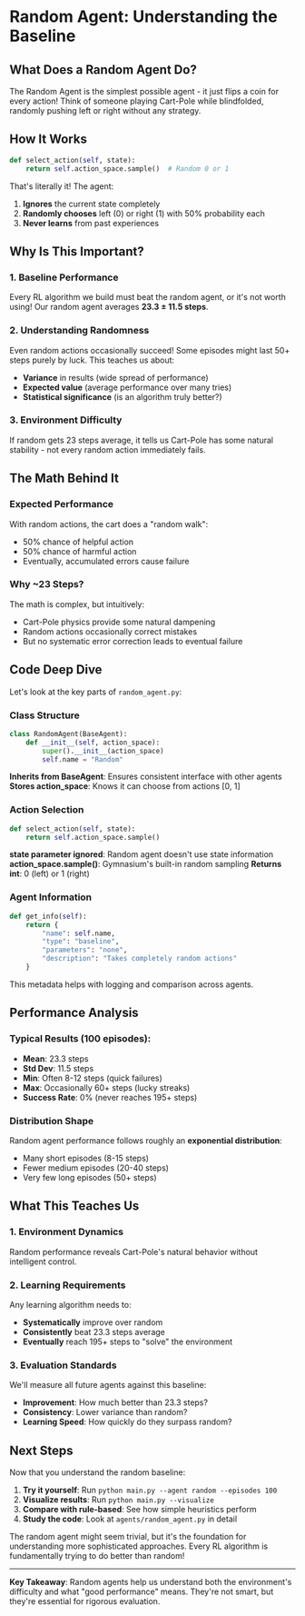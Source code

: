 # Random Agent: Understanding the Baseline

## What Does a Random Agent Do?

The Random Agent is the simplest possible agent - it just flips a coin for every action! Think of someone playing Cart-Pole while blindfolded, randomly pushing left or right without any strategy.

## How It Works

```python
def select_action(self, state):
    return self.action_space.sample()  # Random 0 or 1
```

That's literally it! The agent:
1. **Ignores** the current state completely
2. **Randomly chooses** left (0) or right (1) with 50% probability each
3. **Never learns** from past experiences

## Why Is This Important?

### 1. **Baseline Performance**
Every RL algorithm we build must beat the random agent, or it's not worth using! Our random agent averages **23.3 ± 11.5 steps**.

### 2. **Understanding Randomness**
Even random actions occasionally succeed! Some episodes might last 50+ steps purely by luck. This teaches us about:
- **Variance** in results (wide spread of performance)  
- **Expected value** (average performance over many tries)
- **Statistical significance** (is an algorithm truly better?)

### 3. **Environment Difficulty**
If random gets 23 steps average, it tells us Cart-Pole has some natural stability - not every random action immediately fails.

## The Math Behind It

### Expected Performance
With random actions, the cart does a "random walk":
- 50% chance of helpful action
- 50% chance of harmful action  
- Eventually, accumulated errors cause failure

### Why ~23 Steps?
The math is complex, but intuitively:
- Cart-Pole physics provide some natural dampening
- Random actions occasionally correct mistakes
- But no systematic error correction leads to eventual failure

## Code Deep Dive

Let's look at the key parts of `random_agent.py`:

### Class Structure
```python
class RandomAgent(BaseAgent):
    def __init__(self, action_space):
        super().__init__(action_space)
        self.name = "Random"
```

**Inherits from BaseAgent**: Ensures consistent interface with other agents
**Stores action_space**: Knows it can choose from actions [0, 1]

### Action Selection
```python
def select_action(self, state):
    return self.action_space.sample()
```

**state parameter ignored**: Random agent doesn't use state information
**action_space.sample()**: Gymnasium's built-in random sampling
**Returns int**: 0 (left) or 1 (right)

### Agent Information
```python
def get_info(self):
    return {
        "name": self.name,
        "type": "baseline", 
        "parameters": "none",
        "description": "Takes completely random actions"
    }
```

This metadata helps with logging and comparison across agents.

## Performance Analysis

### Typical Results (100 episodes):
- **Mean**: 23.3 steps
- **Std Dev**: 11.5 steps  
- **Min**: Often 8-12 steps (quick failures)
- **Max**: Occasionally 60+ steps (lucky streaks)
- **Success Rate**: 0% (never reaches 195+ steps)

### Distribution Shape
Random agent performance follows roughly an **exponential distribution**:
- Many short episodes (8-15 steps)
- Fewer medium episodes (20-40 steps)  
- Very few long episodes (50+ steps)

## What This Teaches Us

### 1. **Environment Dynamics**
Random performance reveals Cart-Pole's natural behavior without intelligent control.

### 2. **Learning Requirements** 
Any learning algorithm needs to:
- **Systematically** improve over random
- **Consistently** beat 23.3 steps average
- **Eventually** reach 195+ steps to "solve" the environment

### 3. **Evaluation Standards**
We'll measure all future agents against this baseline:
- **Improvement**: How much better than 23.3 steps?
- **Consistency**: Lower variance than random?
- **Learning Speed**: How quickly do they surpass random?

## Next Steps

Now that you understand the random baseline:

1. **Try it yourself**: Run `python main.py --agent random --episodes 100`
2. **Visualize results**: Run `python main.py --visualize` 
3. **Compare with rule-based**: See how simple heuristics perform
4. **Study the code**: Look at `agents/random_agent.py` in detail

The random agent might seem trivial, but it's the foundation for understanding more sophisticated approaches. Every RL algorithm is fundamentally trying to do better than random!

---

**Key Takeaway**: Random agents help us understand both the environment's difficulty and what "good performance" means. They're not smart, but they're essential for rigorous evaluation.